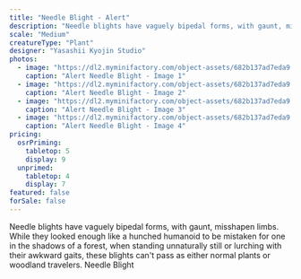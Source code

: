 ```yaml
---
title: "Needle Blight - Alert"
description: "Needle blights have vaguely bipedal forms, with gaunt, misshapen limbs. While they looked enough like a hunched humanoid to be mistaken for one in the shadows of a forest, when standing unnaturally still or lurching with their awkward gaits, these blights can't pass as either normal plants or woodland travelers. Needle Blight"
scale: "Medium"
creatureType: "Plant"
designer: "Yasashii Kyojin Studio"
photos:
  - image: "https://dl2.myminifactory.com/object-assets/682b137ad7eda9.47451243/images/720X720-Needle_Blight_04_PS.jpg"
    caption: "Alert Needle Blight - Image 1"
  - image: "https://dl2.myminifactory.com/object-assets/682b137ad7eda9.47451243/images/720X720-Needle_Blight_04_SCALE.jpg"
    caption: "Alert Needle Blight - Image 2"
  - image: "https://dl2.myminifactory.com/object-assets/682b137ad7eda9.47451243/images/720X720-Needle_Blight_04_B.jpg"
    caption: "Alert Needle Blight - Image 3"
  - image: "https://dl2.myminifactory.com/object-assets/682b137ad7eda9.47451243/images/720X720-Needle_Blight_04_C.jpg"
    caption: "Alert Needle Blight - Image 4"
pricing:
  osrPriming:
    tabletop: 5
    display: 9
  unprimed:
    tabletop: 4
    display: 7
featured: false
forSale: false
---
```


Needle blights have vaguely bipedal forms, with gaunt, misshapen limbs. While they looked enough like a hunched humanoid to be mistaken for one in the shadows of a forest, when standing unnaturally still or lurching with their awkward gaits, these blights can't pass as either normal plants or woodland travelers. Needle Blight
